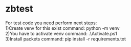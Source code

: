 # zbtest
For test code you need perform next steps:
  <br>
1)Create venv for this exist command: python -m venv <path to dir>
  <br>
2)You have to activate venv command: .\\<path>Activate.ps1
  <br>
3)Install packets command: pip install -r requirements.txt


